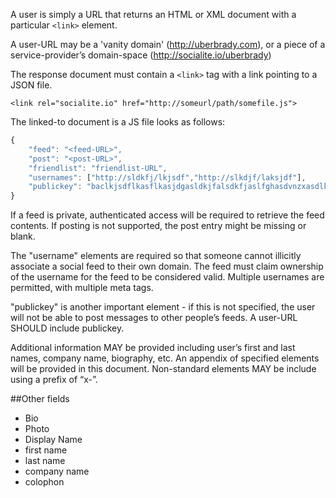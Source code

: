A user is simply a URL that returns an HTML or XML document with a particular ```<link>``` element.

A user-URL may be a 'vanity domain' (http://uberbrady.com), or a piece of a service-provider’s domain-space (http://socialite.io/uberbrady)

The response document must contain a ```<link>``` tag with a link pointing to a JSON file.

```<link rel="socialite.io" href="http://someurl/path/somefile.js">```

The linked-to document is a JS file looks as follows:
```js
{
	"feed": "<feed-URL>",
	"post": "<post-URL>",
	"friendlist": "friendlist-URL",
	"usernames": ["http://sldkfj/lkjsdf","http://slkdjf/laksjdf"],
	"publickey": "baclkjsdflkasflkasjdgasldkjfalsdkfjaslfghasdvnzxasdlkfjwelrkjadf"
}
```

If a feed is private, authenticated access will be required to retrieve the feed contents. If posting is not supported, the post entry might be missing or blank.

The "username" elements are required so that someone cannot illicitly associate a social feed to their own domain. The feed must claim ownership of the username for the feed to be considered valid. Multiple usernames are permitted, with multiple meta tags.

"publickey" is another important element - if this is not specified, the user will not be able to post messages to other people’s feeds. A user-URL SHOULD include publickey.

Additional information MAY be provided including user’s first and last names, company name, biography, etc. An appendix of specified elements will be provided in this document. Non-standard elements MAY be include using a prefix of “x-”.

##Other fields

* Bio
* Photo
* Display Name
* first name
* last name
* company name
* colophon